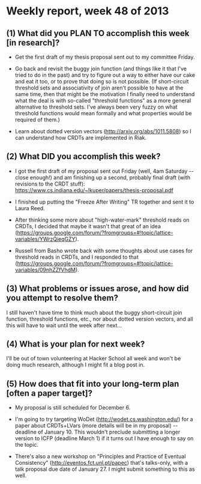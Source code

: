 # Weekly report, week 48 of 2013

## (1) What did you PLAN TO accomplish this week [in research]?

  * Get the first draft of my thesis proposal sent out to my committee
    Friday.

  * Go back and revisit the buggy join function (and things like it
    that I've tried to do in the past) and try to figure out a way to
    either have our cake and eat it too, or to prove that doing so is
    not possible.  (If short-circuit threshold sets and associativity
    of join aren't possible to have at the same time, then that might
    be the motivation I finally need to understand what the deal is
    with so-called "threshold functions" as a more general alternative
    to threshold sets.  I've always been very fuzzy on what threshold
    functions would mean formally and what properties would be
    required of them.)
	
  * Learn about dotted version vectors
    (http://arxiv.org/abs/1011.5808) so I can understand how CRDTs are
    implemented in Riak.

## (2) What DID you accomplish this week?

  * I got the first draft of my proposal sent out Friday (well, 4am
    Saturday -- close enough!)  and am finishing up a second, probably
    final draft (with revisions to the CRDT stuff):
    https://www.cs.indiana.edu/~lkuper/papers/thesis-proposal.pdf
	
  * I finished up putting the "Freeze After Writing" TR together and
    sent it to Laura Reed.
	
  * After thinking some more about "high-water-mark" threshold reads
    on CRDTs, I decided that maybe it wasn't that great of an idea
    (https://groups.google.com/forum/?fromgroups=#!topic/lattice-variables/YWrzQieqGZY).
	
  * Russell from Basho wrote back with some thoughts about use cases
    for threshold reads in CRDTs, and I responded to that
    (https://groups.google.com/forum/?fromgroups=#!topic/lattice-variables/09nhZZfVhdM).
	
## (3) What problems or issues arose, and how did you attempt to resolve them?

I still haven't have time to think much about the buggy short-circuit
join function, threshold functions, etc., nor about dotted version
vectors, and all this will have to wait until the week after next...

## (4) What is your plan for next week?

I'll be out of town volunteering at Hacker School all week and won't
be doing much research, although I might fit a blog post in.

## (5) How does that fit into your long-term plan [often a paper target]?

  * My proposal is still scheduled for December 6.

  * I'm going to try targeting WoDet (http://wodet.cs.washington.edu/)
    for a paper about CRDTs+LVars (more details will be in my
    proposal) -- deadline of January 10.  This wouldn't preclude
    submitting a longer version to ICFP (deadline March 1) if it turns
    out I have enough to say on the topic.

  * There's also a new workshop on "Principles and Practice of
    Eventual Consistency" (http://eventos.fct.unl.pt/papec) that's
    talks-only, with a talk proposal due date of January 27.  I might
    submit something to this as well.

